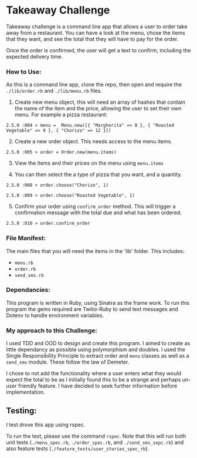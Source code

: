# Takeaway Challenge

Takeaway challenge is a command line app that allows a user to order take away from a restaurant. You can have a look at the menu, chose the items that they want, and see the total that they will have to pay for the order.

Once the order is confirmed, the user will get a text to confirm, including the expected delivery time.

### How to Use:
As this is a command line app, clone the repo, then open and require the `./lib/order.rb` and `./lib/menu.rb` files.

1. Create new menu object, this will need an array of hashes that contain the name of the item and the price, allowing the user to set their own menu. For example a pizza restaurant:

`2.5.0 :004 > menu =  Menu.new([{ "Margherita" => 8 }, { "Roasted Vegetable" => 9 }, { "Chorizo" => 12 }])`

2. Create a new order object. This needs access to the menu items.

`2.5.0 :005 > order = Order.new(menu.items)`

3. View the items and their prices on the menu using `menu.items`

4. You can then select the a type of pizza that you want, and a quantity.

`2.5.0 :008 > order.choose("Chorizo", 1)`

`2.5.0 :009 > order.choose("Roasted Vegetable", 1)`

5. Confirm your order using `confirm_order` method. This will trigger a confirmation message with the total due and what has been ordered.

`2.5.0 :010 > order.confirm_order`

### File Manifest:
The main files that you will need the items in the 'lib' folder. This includes:
* `menu.rb`
* `order.rb`
* `send_sms.rb`

### Dependancies:
This program is written in Ruby, using Sinatra as the frame work. To run this program the gems required are Twilio-Ruby to send text messages and Dotenv to handle environment variables.

### My approach to this Challenge:
I used TDD and OOD to design and create this program. I aimed to create as little dependancy as possible using polymorphism and doubles. I used the Single Responsibility Principle to extract order and `menu` classes as well as a `send_sms` module. These follow the law of Demeter.

I chose to not add the functionality where a user enters what they would expect the total to be as I initially found this to be a strange and perhaps un-user friendly feature. I have decided to seek further information before implementation.

## Testing:
I test drove this app using rspec.

To run the test, please use the command `rspec`. Note that this will run both unit tests (`./menu_spec.rb`, `./order_spec.rb`, and `./send_sms_sepc.rb`) and also feature tests (`./feature_tests/user_stories_spec_rb`).
